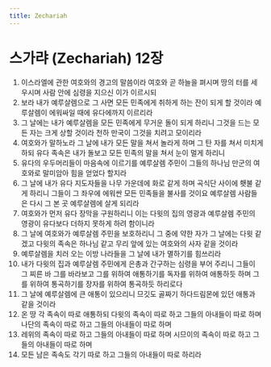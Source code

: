 ```yaml
---
title: Zechariah
---
```


# 스가랴 (Zechariah) 12장
1. 이스라엘에 관한 여호와의 경고의 말씀이라 여호와 곧 하늘을 펴시며 땅의 터를 세우시며 사람 안에 심령을 지으신 이가 이르시되
1. 보라 내가 예루살렘으로 그 사면 모든 민족에게 취하게 하는 잔이 되게 할 것이라 예루살렘이 에워싸일 때에 유다에까지 이르리라
1. 그 날에는 내가 예루살렘을 모든 민족에게 무거운 돌이 되게 하리니 그것을 드는 모든 자는 크게 상할 것이라 천하 만국이 그것을 치려고 모이리라
1. 여호와가 말하노라 그 날에 내가 모든 말을 쳐서 놀라게 하며 그 탄 자를 쳐서 미치게 하되 유다 족속은 내가 돌보고 모든 민족의 말을 쳐서 눈이 멀게 하리니
1. 유다의 우두머리들이 마음속에 이르기를 예루살렘 주민이 그들의 하나님 만군의 여호와로 말미암아 힘을 얻었다 할지라
1. 그 날에 내가 유다 지도자들을 나무 가운데에 화로 같게 하며 곡식단 사이에 횃불 같게 하리니 그들이 그 좌우에 에워싼 모든 민족들을 불사를 것이요 예루살렘 사람들은 다시 그 본 곳 예루살렘에 살게 되리라
1. 여호와가 먼저 유다 장막을 구원하리니 이는 다윗의 집의 영광과 예루살렘 주민의 영광이 유다보다 더하지 못하게 하려 함이니라
1. 그 날에 여호와가 예루살렘 주민을 보호하리니 그 중에 약한 자가 그 날에는 다윗 같겠고 다윗의 족속은 하나님 같고 무리 앞에 있는 여호와의 사자 같을 것이라
1. 예루살렘을 치러 오는 이방 나라들을 그 날에 내가 멸하기를 힘쓰리라
1. 내가 다윗의 집과 예루살렘 주민에게 은총과 간구하는 심령을 부어 주리니 그들이 그 찌른 바 그를 바라보고 그를 위하여 애통하기를 독자를 위하여 애통하듯 하며 그를 위하여 통곡하기를 장자를 위하여 통곡하듯 하리로다
1. 그 날에 예루살렘에 큰 애통이 있으리니 므깃도 골짜기 하다드림몬에 있던 애통과 같을 것이라
1. 온 땅 각 족속이 따로 애통하되 다윗의 족속이 따로 하고 그들의 아내들이 따로 하며 나단의 족속이 따로 하고 그들의 아내들이 따로 하며
1. 레위의 족속이 따로 하고 그들의 아내들이 따로 하며 시므이의 족속이 따로 하고 그들의 아내들이 따로 하며
1. 모든 남은 족속도 각기 따로 하고 그들의 아내들이 따로 하리라
